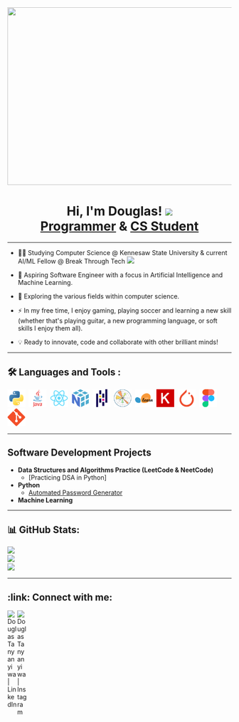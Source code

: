 <div id="header">
<img src= "https://media.giphy.com/media/dWesBcTLavkZuG35MI/giphy.gif" width = "1000" height="400"/>
</div>  

<h1 align="center">
  Hi, I'm Douglas!
  <img src="https://media.giphy.com/media/hvRJCLFzcasrR4ia7z/giphy.gif" width="30px"/>
  <br/> <a href="https://github.com/douglasjnr">Programmer</a> & <a href="https://www.linkedin.com/in/douglas-junior-tanyanyiwa/">CS Student</a>
</h1>

---

- :man_technologist: Studying Computer Science @ Kennesaw State University & current AI/ML Fellow @ Break Through Tech <img src="https://media.giphy.com/media/WUlplcMpOCEmTGBtBW/giphy.gif" width="30"> 

- :telescope: Aspiring Software Engineer with a focus in Artificial Intelligence and Machine Learning.

- :seedling: Exploring the various fields within computer science.

- :zap: In my free time, I enjoy gaming, playing soccer and learning a new skill (whether that's playing guitar, a new programming language, or soft skills I enjoy them all).

- :bulb: Ready to innovate, code and collaborate with other brilliant minds!

---

## :hammer_and_wrench: Languages and Tools : <div>
  <img src="https://github.com/devicons/devicon/blob/master/icons/python/python-original.svg" title="Python" alt="Python" width="40" height="40"/>&nbsp;
  <img src="https://github.com/devicons/devicon/blob/master/icons/java/java-original-wordmark.svg" title="Java" alt="Java" width="40" height="40"/>&nbsp;
  <img src="https://github.com/devicons/devicon/blob/master/icons/react/react-original.svg" title="React" alt="React" width="40" height="40"/>&nbsp;
  <img src="https://github.com/devicons/devicon/blob/master/icons/numpy/numpy-original.svg" title="NumPy" alt="NumPy" width="40" height="40"/>&nbsp;
  <img src="https://github.com/devicons/devicon/blob/master/icons/pandas/pandas-original.svg" title="Pandas" alt="Pandas" width="40" height="40"/>&nbsp;
  <img src="https://github.com/devicons/devicon/blob/master/icons/matplotlib/matplotlib-original.svg" title="matplotlib" alt="matplotlib" width="40" height="40"/>&nbsp;
  <img src="https://github.com/devicons/devicon/blob/master/icons/scikitlearn/scikitlearn-original.svg" title="Scikitlearn" alt="Scikitlearn" width="40" height="40"/>&nbsp;
  <img src="https://github.com/devicons/devicon/blob/master/icons/keras/keras-original.svg" title="Keras" alt="Kera" width="40" height="40"/>&nbsp;
  <img src="https://github.com/devicons/devicon/blob/master/icons/pytorch/pytorch-original.svg" title="pytorch" alt="pytorch" width="40" height="40"/>&nbsp;
  <img src="https://github.com/devicons/devicon/blob/master/icons/figma/figma-original.svg" title="Figma" alt="Figma" width="40" height="40"/>&nbsp;
  <img src="https://github.com/devicons/devicon/blob/master/icons/git/git-original.svg" title="Git" alt="Git" width="40" height="40"/>&nbsp;
</div>

---

<h2> Software Development Projects </h2>

- <b>Data Structures and Algorithms Practice (LeetCode & NeetCode)</b>
  - [Practicing DSA in Python]
- <b>Python</b>
  - [Automated Password Generator](https://www.github.com/douglasjnr/password-generator/)
- <b>Machine Learning</b>

---

## 📊 GitHub Stats:
![](https://github-readme-stats.vercel.app/api?username=douglasjnr&theme=aura&hide_border=true&include_all_commits=true&count_private=true&hide_rank=true)<br/>
![](https://github-readme-streak-stats.herokuapp.com/?user=douglasjnr&theme=aura&hide_border=true)<br/>
![](https://github-readme-stats.vercel.app/api/top-langs/?username=douglasjnr&theme=aura&hide_border=true&include_all_commits=true&count_private=true&layout=compact)

---
<h2> :link: Connect with me:</h2>

[<img align="left" alt="DouglasTanyanyiwa | LinkedIn" width="22" src="https://cdn.jsdelivr.net/npm/simple-icons@v3/icons/linkedin.svg" />][linkedin]
[<img align="left" alt="DouglasTanyanyiwa | Instagram" width="22" src="https://cdn.jsdelivr.net/npm/simple-icons@v3/icons/instagram.svg" />][instagram]

[linkedin]: https://www.linkedin.com/in/douglas-junior-tanyanyiwa
[instagram]: https://www.instagram.com/yxng_jnr



